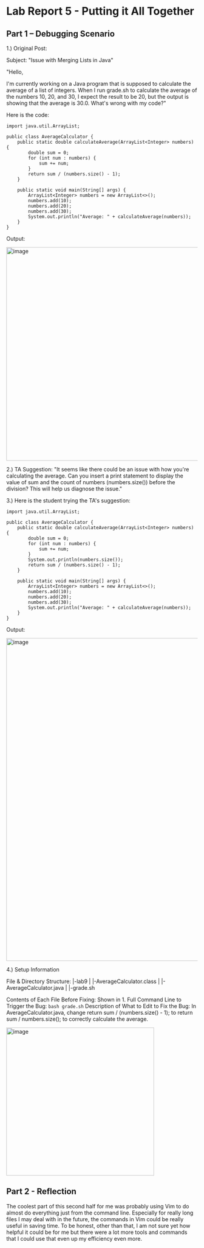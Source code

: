 # Lab Report 5 - Putting it All Together

## Part 1 – Debugging Scenario

1.) Original Post:

  Subject: "Issue with Merging Lists in Java"

"Hello,

I'm currently working on a Java program that is supposed to calculate the average of a list of integers. When I run grade.sh to calculate the average of the numbers 10, 20, and 30, I expect the result to be 20, but the output is showing that the average is 30.0. What's wrong with my code?"

Here is the code:
```
import java.util.ArrayList;

public class AverageCalculator {
    public static double calculateAverage(ArrayList<Integer> numbers) {
        double sum = 0;
        for (int num : numbers) {
            sum += num;
        }
        return sum / (numbers.size() - 1);
    }

    public static void main(String[] args) {
        ArrayList<Integer> numbers = new ArrayList<>();
        numbers.add(10);
        numbers.add(20);
        numbers.add(30);
        System.out.println("Average: " + calculateAverage(numbers));
    }
}
```

Output:

<img width="561" alt="image" src="https://github.com/jharasaki/cse15l-lab-reports/assets/156235690/e607d245-dc51-48a9-819f-369d70d5b64c">


2.) TA Suggestion: "It seems like there could be an issue with how you're calculating the average. Can you insert a print statement to display the value of sum and the count of numbers (numbers.size()) before the division? This will help us diagnose the issue."


3.) Here is the student trying the TA's suggestion:
```
import java.util.ArrayList;

public class AverageCalculator {
    public static double calculateAverage(ArrayList<Integer> numbers) {
        double sum = 0;
        for (int num : numbers) {
            sum += num;
        }
        System.out.println(numbers.size());
        return sum / (numbers.size() - 1);
    }

    public static void main(String[] args) {
        ArrayList<Integer> numbers = new ArrayList<>();
        numbers.add(10);
        numbers.add(20);
        numbers.add(30);
        System.out.println("Average: " + calculateAverage(numbers));
    }
}
```

Output:

<img width="848" alt="image" src="https://github.com/jharasaki/cse15l-lab-reports/assets/156235690/f21dda3f-c66e-482e-afe4-719b59634cd1">

4.) Setup Information

  File & Directory Structure:
    |-lab9
    |    |-AverageCalculator.class
    |    |-AverageCalculator.java
    |    |-grade.sh

  Contents of Each File Before Fixing: Shown in 1.
  Full Command Line to Trigger the Bug: `bash grade.sh`
  Description of What to Edit to Fix the Bug: In AverageCalculator.java, change return sum / (numbers.size() - 1); to return sum / numbers.size(); to correctly calculate the average.

<img width="389" alt="image" src="https://github.com/jharasaki/cse15l-lab-reports/assets/156235690/ed7fb3ea-c0bc-435c-8b2f-3e861e5098ac">



## Part 2 - Reflection

The coolest part of this second half for me was probably using Vim to do almost do everything just from the command line. Especially for really long files I may deal with in the future, the commands in Vim could be really useful in saving time. To be honest, other than that, I am not sure yet how helpful it could be for me but there were a lot more tools and commands that I could use that even up my efficiency even more.


